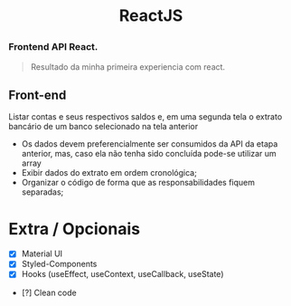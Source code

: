 # <p align="center">**ReactJS**</p>


### Frontend API React.

> Resultado da minha primeira experiencia com react.

## Front-end
 Listar contas e seus respectivos saldos e, em uma segunda tela o extrato bancário de um banco selecionado na tela anterior 
- Os dados devem preferencialmente ser consumidos da API da etapa anterior, mas, caso ela não tenha sido concluída pode-se utilizar um array
- Exibir dados do extrato em ordem cronológica;
- Organizar o código de forma que as responsabilidades fiquem separadas;

# Extra / Opcionais

- [x] Material UI
- [x] Styled-Components
- [x] Hooks (useEffect, useContext, useCallback, useState)
- [?] Clean code
